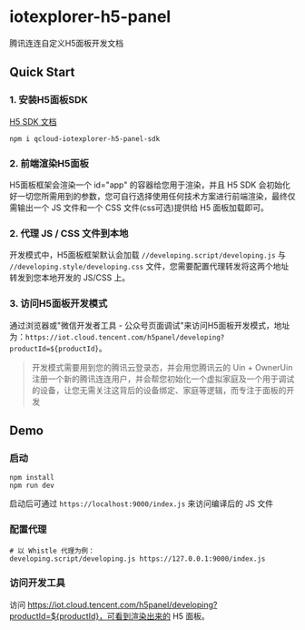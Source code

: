 # iotexplorer-h5-panel
腾讯连连自定义H5面板开发文档

## Quick Start

### 1. 安装H5面板SDK

[H5 SDK 文档](https://www.npmjs.com/package/qcloud-iotexplorer-h5-panel-sdk)

```
npm i qcloud-iotexplorer-h5-panel-sdk
```

### 2. 前端渲染H5面板

H5面板框架会渲染一个 id="app" 的容器给您用于渲染，并且 H5 SDK 会初始化好一切您所需用到的参数，您可自行选择使用任何技术方案进行前端渲染，最终仅需输出一个 JS 文件和一个 CSS 文件(css可选)提供给 H5 面板加载即可。

### 2. 代理 JS / CSS 文件到本地

开发模式中，H5面板框架默认会加载 `//developing.script/developing.js` 与 `//developing.style/developing.css` 文件，您需要配置代理转发将这两个地址转发到您本地开发的 JS/CSS 上。

### 3. 访问H5面板开发模式

通过浏览器或"微信开发者工具 - 公众号页面调试"来访问H5面板开发模式，地址为：`https://iot.cloud.tencent.com/h5panel/developing?productId=${productId}`。

> 开发模式需要用到您的腾讯云登录态，并会用您腾讯云的 Uin + OwnerUin 注册一个新的腾讯连连用户，并会帮您初始化一个虚拟家庭及一个用于调试的设备，让您无需关注这背后的设备绑定、家庭等逻辑，而专注于面板的开发 

## Demo

### 启动

```
npm install
npm run dev
```

启动后可通过 `https://localhost:9000/index.js` 来访问编译后的 JS 文件

### 配置代理

```
# 以 Whistle 代理为例：
developing.script/developing.js https://127.0.0.1:9000/index.js
```

### 访问开发工具

访问 https://iot.cloud.tencent.com/h5panel/developing?productId=${productId}，可看到渲染出来的 H5 面板。


